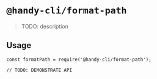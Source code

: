 # `@handy-cli/format-path`

> TODO: description

## Usage

```
const formatPath = require('@handy-cli/format-path');

// TODO: DEMONSTRATE API
```
